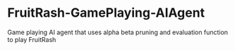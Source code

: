 # FruitRash-GamePlaying-AIAgent
Game playing AI agent that uses alpha beta pruning and evaluation function to play FruitRash
